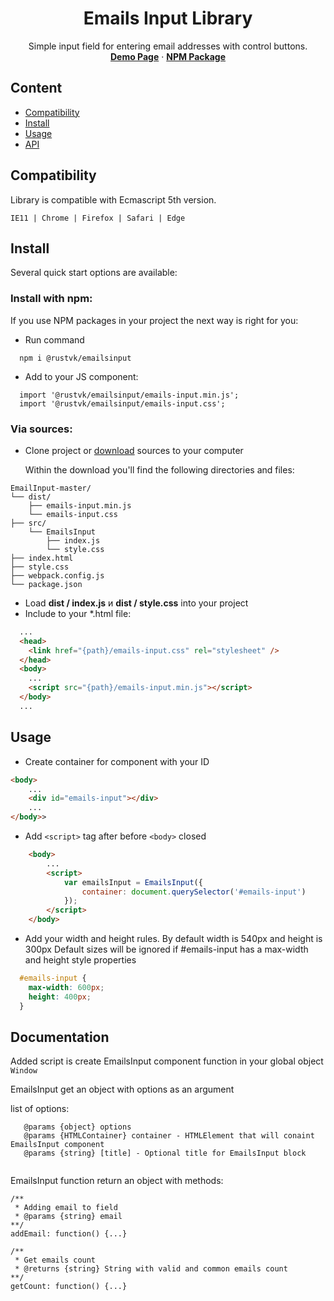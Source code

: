 <h1 align="center">Emails Input Library</h1>
<p align="center">
  Simple input field for entering email addresses with control buttons.
  <br>
  <a href="https://rustvk.github.io/EmailInput"><strong>Demo Page</strong></a>
  ·
  <a href="https://www.npmjs.com/package/@rustvk/emailsinput"><strong>NPM Package</strong></a>
</p>

## Content

- [Сompatibility](#compatibility)
- [Install](#install)
- [Usage](#usage)
- [API](#documentation)

## Compatibility

Library is compatible with Ecmascript 5th version.

` IE11 | Chrome | Firefox | Safari | Edge `

## Install

Several quick start options are available:

### Install with npm:

If you use NPM packages in your project the next way is right for you:

- Run command 
```
  npm i @rustvk/emailsinput
```
- Add to your JS component: 
```JS
  import '@rustvk/emailsinput/emails-input.min.js';
  import '@rustvk/emailsinput/emails-input.css';
```

### Via sources:

- Clone project or [download](https://github.com/Rustvk/EmailInput/archive/master.zip) sources to your computer

    Within the download you'll find the following directories and files:
```text
EmailInput-master/
└── dist/
    ├── emails-input.min.js
    └── emails-input.css
├── src/
    └── EmailsInput
        ├── index.js
        └── style.css
├── index.html
├── style.css
├── webpack.config.js
└── package.json
```

- Load **dist / index.js** и **dist / style.css** into your project
- Include to your *.html file:

```HTML
  ...
  <head>
    <link href="{path}/emails-input.css" rel="stylesheet" />
  </head>
  <body>
    ...
    <script src="{path}/emails-input.min.js"></script>
  </body> 
  ...
```

## Usage

- Create container for component with your ID

```html
<body>
    ...
    <div id="emails-input"></div>
    ...
</body>>
```

- Add `<script>` tag after before `<body>` closed

```html
    <body>
        ...
        <script>
            var emailsInput = EmailsInput({
                container: document.querySelector('#emails-input')
            });
        </script>
    </body>
```

- Add your width and height rules. 
  By default width is 540px and height is 300px
  Default sizes will be ignored if #emails-input has a max-width and height style properties
```css
  #emails-input {
    max-width: 600px;
    height: 400px;
  }
```

## Documentation

Added script is create EmailsInput component function in your global object `Window`

EmailsInput get an object with options as an argument

list of options:
```JS
   @params {object} options
   @params {HTMLContainer} container - HTMLElement that will conaint EmailsInput component
   @params {string} [title] - Optional title for EmailsInput block
    
```

EmailsInput function return an object with methods:
```JS
/**
 * Adding email to field
 * @params {string} email
**/
addEmail: function() {...}

/**
 * Get emails count
 * @returns {string} String with valid and common emails count
**/
getCount: function() {...}
```
